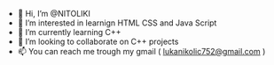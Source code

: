 - 👋 Hi, I’m @NITOLIKI
- 👀 I’m interested in learnign HTML CSS and Java Script
- 🌱 I’m currently learning C++
- 💞️ I’m looking to collaborate on C++ projects
- 📫 You can reach me trough my gmail ( lukanikolic752@gmail.com )

